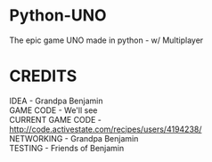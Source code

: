 # Python-UNO
The epic game UNO made in python - w/ Multiplayer

# CREDITS

IDEA - Grandpa Benjamin                                                                                                       
GAME CODE - We'll see                                                                                                        
CURRENT GAME CODE - http://code.activestate.com/recipes/users/4194238/                                                          
NETWORKING - Grandpa Benjamin                                                                                                 
TESTING - Friends of Benjamin
